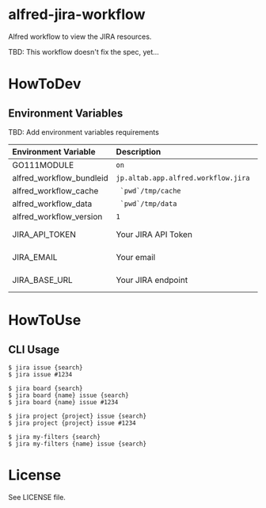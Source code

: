 # alfred-jira-workflow

Alfred workflow to view the JIRA resources.

TBD: This workflow doesn't fix the spec, yet...

# HowToDev

## Environment Variables

TBD: Add environment variables requirements

| Environment Variable | Description | Purpose |
|:---|:---|:---|
| GO111MODULE | `on` | Dev/Build |
| alfred_workflow_bundleid | `jp.altab.app.alfred.workflow.jira` | aw-go |
| alfred_workflow_cache | `` `pwd`/tmp/cache`` | aw-go |
| alfred_workflow_data | `` `pwd`/tmp/data`` | aw-go |
| alfred_workflow_version | `1` | aw-go |
| JIRA_API_TOKEN | Your JIRA API Token | JIRA auth |
| JIRA_EMAIL | Your email | JIRA auth |
| JIRA_BASE_URL | Your JIRA endpoint | JIRA auth |

# HowToUse

## CLI Usage

```
$ jira issue {search}
$ jira issue #1234

$ jira board {search}
$ jira board {name} issue {search}
$ jira board {name} issue #1234

$ jira project {project} issue {search}
$ jira project {project} issue #1234

$ jira my-filters {search}
$ jira my-filters {name} issue {search}
```

# License

See LICENSE file.
